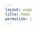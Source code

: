 ```yaml
---
layout: page
title: Home
permalink: /
---
```


<!-- Welcome to my site! I am currently on a journey to being a software developer and going through DevBootCamp. This is a place for me to put in my experiences with programming, talk about the projects I'm working on, and blog about idea and thoughts.

My background is varied, from laboratory medicine to woodworking. I may blog on topics ranging from how to safely use a tablesaw, how to prep a whole week's food in 3 hours, to how I can still remember by memory the phenotypic characteristics of gram negative rods, all the way to my favorite Ruby enumerables. 

For now this will come slowly as I'm learning a lot about how the internet works. There's all this fantastic code being written everywhere doing its good in the world. I want to contribute to this, so right now my real focus learning what I can about programming. -->